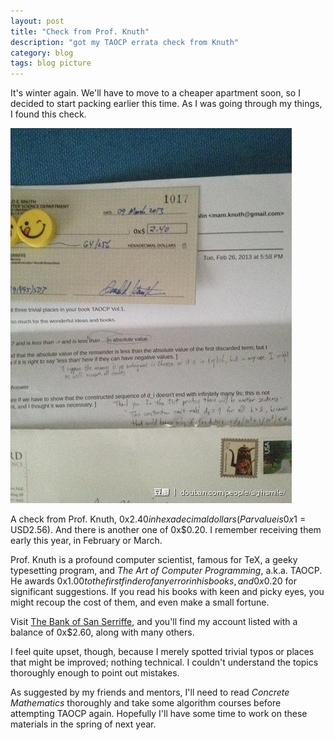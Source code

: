 ```yaml
---
layout: post
title: "Check from Prof. Knuth"
description: "got my TAOCP errata check from Knuth"
category: blog
tags: blog picture
---
```


It's winter again. We'll have to move to a cheaper apartment soon, so I decided to start packing earlier this time. As I was going through my things, I found this check. 

![Check from Knuth](/assets/Check_from_Knuth.jpg)

A check from Prof. Knuth, 0x$2.40 in hexadecimal dollars (Par value is 0x$1 = USD2.56). And there is another one of 0x$0.20. I remember receiving them early this year, in February or March. 

Prof. Knuth is a profound computer scientist, famous for TeX, a geeky typesetting program, and *The Art of Computer Programming*, a.k.a. TAOCP. He awards 0x$1.00 to the first finder of any error in his books, and 0x$0.20 for significant suggestions. If you read his books with keen and picky eyes, you might recoup the cost of them, and even make a small fortune. 

Visit [The Bank of San Serriffe](http://www-cs-faculty.stanford.edu/~knuth/boss.html), and you'll find my account listed with a balance of 0x$2.60, along with many others. 

I feel quite upset, though, because I merely spotted trivial typos or places that might be improved; nothing technical. I couldn't understand the topics thoroughly enough to point out mistakes. 

As suggested by my friends and mentors, I'll need to read *Concrete Mathematics* thoroughly and take some algorithm courses before attempting TAOCP again. Hopefully I'll have some time to work on these materials in the spring of next year. 